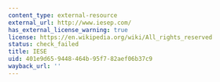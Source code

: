```yaml
---
content_type: external-resource
external_url: http://www.iesep.com/
has_external_license_warning: true
license: https://en.wikipedia.org/wiki/All_rights_reserved
status: check_failed
title: IESE
uid: 401e9d65-9448-464b-95f7-82aef06b37c9
wayback_url: ''
---
```

